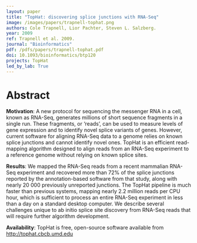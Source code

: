 ```yaml
---
layout: paper
title: "TopHat: discovering splice junctions with RNA-Seq"
image: /images/papers/trapnell-tophat.png
authors: Cole Trapnell, Lior Pachter, Steven L. Salzberg.
year: 2009
ref: Trapnell et al. 2009.
journal: "Bioinformatics"
pdf: /pdfs/papers/trapnell-tophat.pdf
doi: 10.1093/bioinformatics/btp120
projects: TopHat
led_by_lab: True
---
```


# Abstract

**Motivation**: A new protocol for sequencing the messenger RNA in a cell, known as RNA-Seq, generates millions of short sequence fragments in a single run. These fragments, or ‘reads’, can be used to measure levels of gene expression and to identify novel splice variants of genes. However, current software for aligning RNA-Seq data to a genome relies on known splice junctions and cannot identify novel ones. TopHat is an efficient read-mapping algorithm designed to align reads from an RNA-Seq experiment to a reference genome without relying on known splice sites.

**Results**: We mapped the RNA-Seq reads from a recent mammalian RNA-Seq experiment and recovered more than 72% of the splice junctions reported by the annotation-based software from that study, along with nearly 20 000 previously unreported junctions. The TopHat pipeline is much faster than previous systems, mapping nearly 2.2 million reads per CPU hour, which is sufficient to process an entire RNA-Seq experiment in less than a day on a standard desktop computer. We describe several challenges unique to ab initio splice site discovery from RNA-Seq reads that will require further algorithm development.

**Availability**: TopHat is free, open-source software available from http://tophat.cbcb.umd.edu